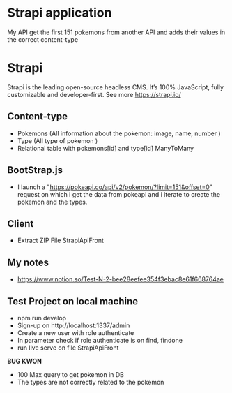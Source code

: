 # Strapi application
My API get the first 151 pokemons from another API and adds their values in the correct content-type
# Strapi
Strapi is the leading open-source headless CMS. It’s 100% JavaScript, fully customizable and developer-first.
See more https://strapi.io/
## Content-type  
-   Pokemons (All information about the pokemon: image, name, number )
-   Type (All type of pokemon )
-   Relational table with pokemons[id] and type[id] ManyToMany
## BootStrap.js 
-   I launch a "https://pokeapi.co/api/v2/pokemon/?limit=151&offset=0" request on which i get the data from pokeapi 
    and i iterate to create the pokemon and the types.
## Client
-   Extract ZIP File StrapiApiFront
## My notes
-   https://www.notion.so/Test-N-2-bee28eefee354f3ebac8e61f668764ae
## Test Project on local machine
-   npm run develop
-   Sign-up on http://localhost:1337/admin
-   Create a new user with role authenticate
-   In parameter check if role authenticate is on find, findone
-   run live serve on file StrapiApiFront

**BUG KWON**
- 100 Max query to get pokemon in DB
- The types are not correctly related to the pokemon 